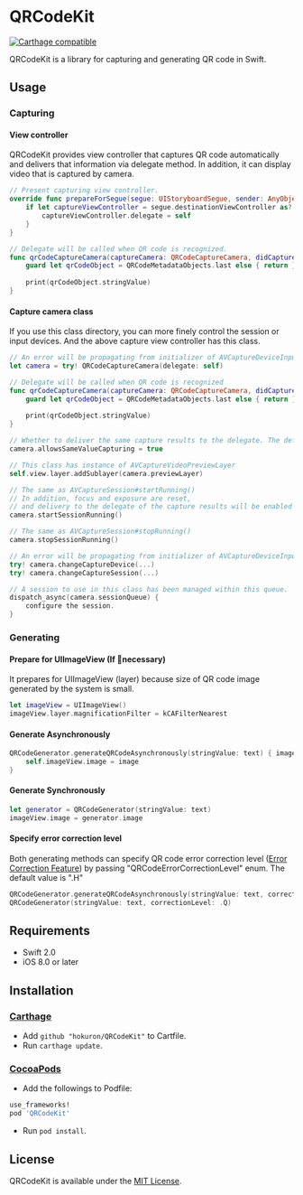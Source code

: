 # QRCodeKit
[![Carthage compatible](https://img.shields.io/badge/Carthage-compatible-4BC51D.svg?style=flat)](https://github.com/Carthage/Carthage)

QRCodeKit is a library for capturing and generating QR code in Swift.

## Usage

### Capturing

#### View controller

QRCodeKit provides view controller that captures QR code automatically and delivers that information via delegate method. In addition, it can display video that is captured by camera.

```swift
// Present capturing view controller.
override func prepareForSegue(segue: UIStoryboardSegue, sender: AnyObject?) {
    if let captureViewController = segue.destinationViewController as? QRCodeCaptureViewController {
        captureViewController.delegate = self
    }
}

// Delegate will be called when QR code is recognized.
func qrCodeCaptureCamera(captureCamera: QRCodeCaptureCamera, didCaptureQRCodeMetadataObjects QRCodeMetadataObjects: [AVMetadataMachineReadableCodeObject]) {
    guard let qrCodeObject = QRCodeMetadataObjects.last else { return }
    
    print(qrCodeObject.stringValue)
}
```

#### Capture camera class

If you use this class directory, you can more finely control the session or input devices.
And the above capture view controller has this class.

```swift
// An error will be propagating from initializer of AVCaptureDeviceInput.
let camera = try! QRCodeCaptureCamera(delegate: self)

// Delegate will be called when QR code is recognized
func qrCodeCaptureCamera(captureCamera: QRCodeCaptureCamera, didCaptureQRCodeMetadataObjects QRCodeMetadataObjects: [AVMetadataMachineReadableCodeObject]) {
    guard let qrCodeObject = QRCodeMetadataObjects.last else { return }
    
    print(qrCodeObject.stringValue)
}

// Whether to deliver the same capture results to the delegate. The default value is false.
camera.allowsSameValueCapturing = true

// This class has instance of AVCaptureVideoPreviewLayer
self.view.layer.addSublayer(camera.previewLayer)

// The same as AVCaptureSession#startRunning()
// In addition, focus and exposure are reset, 
// and delivery to the delegate of the capture results will be enabled again.
camera.startSessionRunning()

// The same as AVCaptureSession#stopRunning()
camera.stopSessionRunning()

// An error will be propagating from initializer of AVCaptureDeviceInput.
try! camera.changeCaptureDevice(...)
try! camera.changeCaptureSession(...)

// A session to use in this class has been managed within this queue.
dispatch_async(camera.sessionQueue) {
	configure the session.
}
```

### Generating

#### Prepare for UIImageView (If necessary)

It prepares for UIImageView (layer) because size of QR code image generated by the system is small.

```swift
let imageView = UIImageView()
imageView.layer.magnificationFilter = kCAFilterNearest
```

#### Generate Asynchronously

```swift
QRCodeGenerator.generateQRCodeAsynchronously(stringValue: text) { image: UIImage? in
	self.imageView.image = image
}
```

#### Generate Synchronously

```swift
let generator = QRCodeGenerator(stringValue: text)
imageView.image = generator.image
```

#### Specify error correction level

Both generating methods can specify QR code error correction level ([Error Correction Feature](http://www.qrcode.com/en/about/error_correction.html)) by passing "QRCodeErrorCorrectionLevel" enum.
The default value is ".H"

```swift
QRCodeGenerator.generateQRCodeAsynchronously(stringValue: text, correctionLevel: .M)
QRCodeGenerator(stringValue: text, correctionLevel: .Q)
```

## Requirements

- Swift 2.0
- iOS 8.0 or later

## Installation

### [Carthage](https://github.com/Carthage/Carthage)

- Add `github "hokuron/QRCodeKit"` to Cartfile.
- Run `carthage update`.

### [CocoaPods](http://cocoapods.org)

- Add the followings to Podfile:

```ruby
use_frameworks!
pod 'QRCodeKit'
```

- Run `pod install`.

## License

QRCodeKit is available under the [MIT License](LICENSE).
